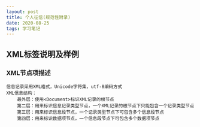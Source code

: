 ```yaml
---
layout: post
title: 个人征信(规范性附录)
date: 2020-08-25
tags: 学习笔记
---
```

## XML标签说明及样例

### XML节点项描述
```
信息记录采用XML格式，Unicode字符集，utf-8编码方式
XML信息结构：
    最外层：使用<Document>标识XML记录的根节点
    第二层：用来标识信息记录类型节点，一个XML记录的根节点下只能包含一个记录类型节点
    第三层：用来标识信息段节点，一个记录类型节点下可包含多个信息段节点
    第四层：用来标识数据项节点，一个信息段节点下可包含多个数据项节点
```

